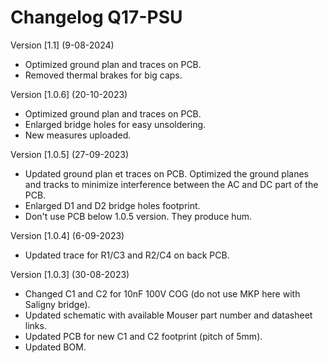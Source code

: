 # Changelog Q17-PSU

Version [1.1] (9-08-2024)

- Optimized ground plan and traces on PCB.
- Removed thermal brakes for big caps.

Version [1.0.6] (20-10-2023)

- Optimized ground plan and traces on PCB.
- Enlarged bridge holes for easy unsoldering.
- New measures uploaded.

Version [1.0.5] (27-09-2023)

- Updated ground plan et traces on PCB. Optimized the ground planes and tracks to minimize interference between the AC and DC part of the PCB.
- Enlarged D1 and D2 bridge holes footprint.
- Don't use PCB below 1.0.5 version. They produce hum.

Version [1.0.4] (6-09-2023)

- Updated trace for R1/C3 and R2/C4 on back PCB.

Version [1.0.3] (30-08-2023)

- Changed C1 and C2 for 10nF 100V COG (do not use MKP here with Saligny bridge).
- Updated schematic with available Mouser part number and datasheet links.
- Updated PCB for new C1 and C2 footprint (pitch of 5mm).
- Updated BOM.

